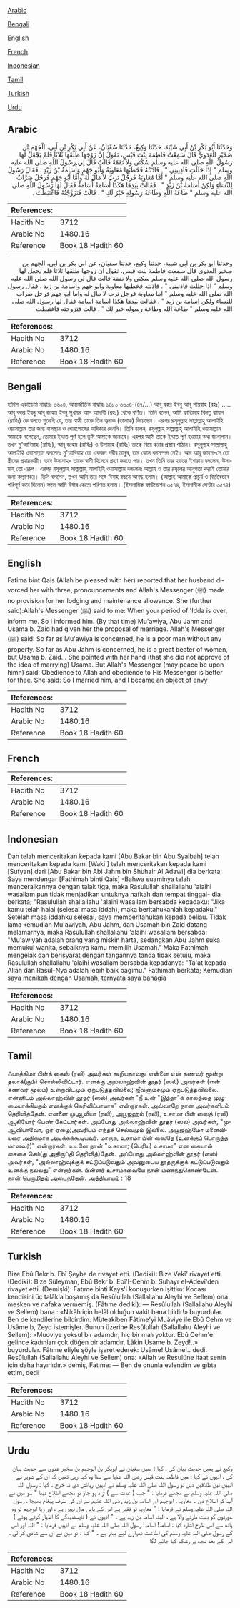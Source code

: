[Arabic](#arabic)

[Bengali](#bengali)

[English](#english)

[French](#french)

[Indonesian](#indonesian)

[Tamil](#tamil)

[Turkish](#turkish)

[Urdu](#urdu)

## Arabic


<div dir="rtl" lang="ar" style={{fontSize:'larger',backgroundColor:'#f8f9fa',padding:20}}>
وَحَدَّثَنَا أَبُو بَكْرِ بْنُ أَبِي شَيْبَةَ، حَدَّثَنَا وَكِيعٌ، حَدَّثَنَا سُفْيَانُ، عَنْ أَبِي بَكْرِ بْنِ أَبِي، الْجَهْمِ بْنِ صُخَيْرٍ الْعَدَوِيِّ قَالَ سَمِعْتُ فَاطِمَةَ بِنْتَ قَيْسٍ، تَقُولُ إِنَّ زَوْجَهَا طَلَّقَهَا ثَلاَثًا فَلَمْ يَجْعَلْ لَهَا رَسُولُ اللَّهِ صلى الله عليه وسلم سُكْنَى وَلاَ نَفَقَةً قَالَتْ قَالَ لِي رَسُولُ اللَّهِ صلى الله عليه وسلم ‏"‏ إِذَا حَلَلْتِ فَآذِنِينِي ‏"‏ ‏.‏ فَآذَنْتُهُ فَخَطَبَهَا مُعَاوِيَةُ وَأَبُو جَهْمٍ وَأُسَامَةُ بْنُ زَيْدٍ ‏.‏ فَقَالَ رَسُولُ اللَّهِ صلى الله عليه وسلم ‏"‏ أَمَّا مُعَاوِيَةُ فَرَجُلٌ تَرِبٌ لاَ مَالَ لَهُ وَأَمَّا أَبُو جَهْمٍ فَرَجُلٌ ضَرَّابٌ لِلنِّسَاءِ وَلَكِنْ أُسَامَةُ بْنُ زَيْدٍ ‏"‏ ‏.‏ فَقَالَتْ بِيَدِهَا هَكَذَا أُسَامَةُ أُسَامَةُ فَقَالَ لَهَا رَسُولُ اللَّهِ صلى الله عليه وسلم ‏"‏ طَاعَةُ اللَّهِ وَطَاعَةُ رَسُولِهِ خَيْرٌ لَكِ ‏"‏ ‏.‏ قَالَتْ فَتَزَوَّجْتُهُ فَاغْتَبَطْتُ ‏.‏
</div>
<div style={{backgroundColor:'#f8f9fa',padding:20, marginBottom: 10}}><table> <thead> <tr> <th>References:</th> <th></th> </tr> </thead> <tbody><tr><td>Hadith No</td><td>3712</td></tr><tr><td>Arabic No</td><td>1480.16</td></tr><tr><td>Reference</td><td>Book 18 Hadith 60</td></tr></tbody></table></div>


<div dir="rtl" lang="ar" style={{fontSize:'larger',backgroundColor:'#f8f9fa',padding:20}}>
وحدثنا ابو بكر بن ابي شيبة، حدثنا وكيع، حدثنا سفيان، عن ابي بكر بن ابي، الجهم بن صخير العدوي قال سمعت فاطمة بنت قيس، تقول ان زوجها طلقها ثلاثا فلم يجعل لها رسول الله صلى الله عليه وسلم سكنى ولا نفقة قالت قال لي رسول الله صلى الله عليه وسلم " اذا حللت فاذنيني " . فاذنته فخطبها معاوية وابو جهم واسامة بن زيد . فقال رسول الله صلى الله عليه وسلم " اما معاوية فرجل ترب لا مال له واما ابو جهم فرجل ضراب للنساء ولكن اسامة بن زيد " . فقالت بيدها هكذا اسامة اسامة فقال لها رسول الله صلى الله عليه وسلم " طاعة الله وطاعة رسوله خير لك " . قالت فتزوجته فاغتبطت
</div>
<div style={{backgroundColor:'#f8f9fa',padding:20, marginBottom: 10}}><table> <thead> <tr> <th>References:</th> <th></th> </tr> </thead> <tbody><tr><td>Hadith No</td><td>3712</td></tr><tr><td>Arabic No</td><td>1480.16</td></tr><tr><td>Reference</td><td>Book 18 Hadith 60</td></tr></tbody></table></div>

## Bengali


<div dir="ltr" lang="bn" style={{fontSize:'larger',backgroundColor:'#f8f9fa',padding:20}}>
হাদিস একাডেমি নাম্বারঃ ৩৬০৪, আন্তর্জাতিক নাম্বারঃ ১৪৮০ ৩৬০৪-(৪৭/...) আবূ বকর ইবনু আবূ শায়বাহ (রহঃ) ..... আবূ বকর ইবনু আবূ জাহম ইবনু সুখায়র আল আদাবী (রহঃ) থেকে বর্ণিত। তিনি বলেন, আমি ফাতিমাহ বিনতু কায়স (রাযিঃ) কে বলতে শুনেছি যে, তার স্বামী তাকে তিন ত্বলাক (তালাক) দিয়েছেন। এরপর রসূলুল্লাহ সাল্লাল্লাহু আলাইহি ওয়াসাল্লাম তার জন্য বাসস্থান ও খোরপোষের অধিকার দেননি। তিনি বলেন, রসূলুল্লাহ সাল্লাল্লাহু আলাইহি ওয়াসাল্লাম আমাকে বলেছেন, তোমার ইদ্দাত পূর্ণ হলে তুমি আমাকে জানাবে। এরপর আমি তাকে ইদ্দাত পূর্ণ হওয়ার কথা জানালাম। তখন মু'আবিয়াহ (রাযিঃ), আবূ জাহম (রাযিঃ) ও উসামাহ (রাযিঃ) তাকে বিয়ে করার প্রস্তাব পাঠান। রসূলুল্লাহ সাল্লাল্লাহু আলাইহি ওয়াসাল্লাম বললেনঃ মু'আবিয়াহ তো একজন গরীব মানুষ, তার কোন ধনসম্পদ নেই। আর আবূ জাহম-সে তো স্ত্রীদের প্রহারকারী। তবে উসামাহ- তাকে স্বামী হিসেবে গ্রহণ করতে পার। তখন তিনি তার হাতের ইশারায় বললেন, উসামাহ্ তো এরূপ। এরপর রসূলুল্লাহ সাল্লাল্লাহু আলাইহি ওয়াসাল্লাম বললেনঃ আল্লাহ ও তার রসূলের আনুগত্য করাই তোমার জন্য কল্যাণকর। তিনি বললেন, তখন আমি তার সঙ্গে বিবাহ বন্ধনে আবদ্ধ হলাম। (আল্লাহ আমাকে প্রাচুর্য ও বিত্তবৈভবে পরিপূর্ণ করে দিলেন) ফলে আমি ঈর্ষার কেন্দ্রে পরিণত হলাম। (ইসলামিক ফাউন্ডেশন ৩৫৭৪, ইসলামীক সেন্টার ৩৫৭৪)
</div>
<div style={{backgroundColor:'#f8f9fa',padding:20, marginBottom: 10}}><table> <thead> <tr> <th>References:</th> <th></th> </tr> </thead> <tbody><tr><td>Hadith No</td><td>3712</td></tr><tr><td>Arabic No</td><td>1480.16</td></tr><tr><td>Reference</td><td>Book 18 Hadith 60</td></tr></tbody></table></div>

## English


<div dir="ltr" lang="en" style={{fontSize:'larger',backgroundColor:'#f8f9fa',padding:20}}>
Fatima bint Qais (Allah be pleased with her) reported that her husband divorced her with three, pronouncements and Allah's Messenger (ﷺ) made no provision for her lodging and maintenance allowance. She (further said):Allah's Messenger (ﷺ) said to me: When your period of 'Idda is over, inform me. So I informed him. (By that time) Mu'awiya, Abu Jahm and Usama b. Zaid had given her the proposal of marriage. Allah's Messenger (ﷺ) said: So far as Mu'awiya is concerned, he is a poor man without any property. So far as Abu Jahm is concerned, he is a great beater of women, but Usama b. Zaid... She pointed with her hand (that she did not approve of the idea of marrying) Usama. But Allah's Messenger (may peace be upon himn) said: Obedience to Allah and obedience to His Messenger is better for thee. She said: So I married him, and I became an object of envy
</div>
<div style={{backgroundColor:'#f8f9fa',padding:20, marginBottom: 10}}><table> <thead> <tr> <th>References:</th> <th></th> </tr> </thead> <tbody><tr><td>Hadith No</td><td>3712</td></tr><tr><td>Arabic No</td><td>1480.16</td></tr><tr><td>Reference</td><td>Book 18 Hadith 60</td></tr></tbody></table></div>

## French


<div dir="ltr" lang="fr" style={{fontSize:'larger',backgroundColor:'#f8f9fa',padding:20}}>

</div>
<div style={{backgroundColor:'#f8f9fa',padding:20, marginBottom: 10}}><table> <thead> <tr> <th>References:</th> <th></th> </tr> </thead> <tbody><tr><td>Hadith No</td><td>3712</td></tr><tr><td>Arabic No</td><td>1480.16</td></tr><tr><td>Reference</td><td>Book 18 Hadith 60</td></tr></tbody></table></div>

## Indonesian


<div dir="ltr" lang="id" style={{fontSize:'larger',backgroundColor:'#f8f9fa',padding:20}}>
Dan telah menceritakan kepada kami [Abu Bakar bin Abu Syaibah] telah menceritakan kepada kami [Waki'] telah menceritakan kepada kami [Sufyan] dari [Abu Bakar bin Abi Jahm bin Shuhair Al Adawi] dia berkata; Saya mendengar [Fathimah binti Qais] -Bahwa suaminya telah menceraikannya dengan talak tiga, maka Rasulullah shallallahu 'alaihi wasallam pun tidak menjadikan untuknya nafkah dan tempat tinggal- dia berkata; "Rasulullah shallallahu 'alaihi wasallam bersabda kepadaku: "Jika kamu telah halal (selesai masa iddah), maka beritahukanlah kepadaku." Setelah masa iddahku selesai, saya memberitahukan kepada beliau. Tidak lama kemudian Mu'awiyah, Abu Jahm, dan Usamah bin Zaid datang melamarnya, maka Rasulullah shallallahu 'alaihi wasallam bersabda: "Mu'awiyah adalah orang yang miskin harta, sedangkan Abu Jahm suka memukul wanita, sebaiknya kamu memilih Usamah." Maka Fathimah mengelak dan berisyarat dengan tangannya tanda tidak setuju, maka Rasulullah shallallahu 'alaihi wasallam bersabda kepadanya: "Ta'at kepada Allah dan Rasul-Nya adalah lebih baik bagimu." Fathimah berkata; Kemudian saya menikah dengan Usamah, ternyata saya bahagia
</div>
<div style={{backgroundColor:'#f8f9fa',padding:20, marginBottom: 10}}><table> <thead> <tr> <th>References:</th> <th></th> </tr> </thead> <tbody><tr><td>Hadith No</td><td>3712</td></tr><tr><td>Arabic No</td><td>1480.16</td></tr><tr><td>Reference</td><td>Book 18 Hadith 60</td></tr></tbody></table></div>

## Tamil


<div dir="ltr" lang="ta" style={{fontSize:'larger',backgroundColor:'#f8f9fa',padding:20}}>
ஃபாத்திமா பின்த் கைஸ் (ரலி) அவர்கள் கூறியதாவது: என்னை என் கணவர் மூன்று தலாக்(கும்) சொல்லிவிட்டார். எனக்கு அல்லாஹ்வின் தூதர் (ஸல்) அவர்கள் (என் கணவர் மூலம்) உறைவிடமும் ஏற்படுத்தவில்லை; ஜீவனாம்சமும் ஏற்படுத்தவில்லை. என்னிடம் அல்லாஹ்வின் தூதர் (ஸல்) அவர்கள் "நீ உன் "இத்தா"க் காலத்தை முழுமையாக்கியதும் எனக்குத் தெரிவிப்பாயாக" என்றார்கள். அவ்வாறே நான் அவர்களிடம் தெரிவித்தேன். என்னை முஆவியா (ரலி), அபூஜஹ்ம் (ரலி), உசாமா பின் ஸைத் (ரலி) ஆகியோர் பெண் கேட்டார்கள். அப்போது அல்லாஹ்வின் தூதர் (ஸல்) அவர்கள், "முஆவியாவோ, ஓர் ஏழை;அவரிடம் எந்தச் செல்வமும் இல்லை. அபூஜஹ்மோ மனைவியரை அதிகமாக அடிக்கக்கூடியவர். மாறாக, உசாமா பின் ஸைதே (உனக்குப் பொருத்த மானவர்)" என்றார்கள். உடனே நான் "உசாமா; (பெரிய) உசாமா" என கையால் சைகை செய்(து அதிருப்தி தெரிவித்)தேன். அப்போது அல்லாஹ்வின் தூதர் (ஸல்) அவர்கள், "அல்லாஹ்வுக்குக் கட்டுப்படுவதும் அவனுடைய தூதருக்குக் கட்டுப்படுவதும் உனக்கு நல்லது" என்றார்கள். பின்னர் உசாமாவையே நான் மணந்துகொண்டேன். நான் பெருமிதம் அடைந்தேன். அத்தியாயம் : 18
</div>
<div style={{backgroundColor:'#f8f9fa',padding:20, marginBottom: 10}}><table> <thead> <tr> <th>References:</th> <th></th> </tr> </thead> <tbody><tr><td>Hadith No</td><td>3712</td></tr><tr><td>Arabic No</td><td>1480.16</td></tr><tr><td>Reference</td><td>Book 18 Hadith 60</td></tr></tbody></table></div>

## Turkish


<div dir="ltr" lang="tr" style={{fontSize:'larger',backgroundColor:'#f8f9fa',padding:20}}>
Bize Ebû Bekr b. Ebî Şeybe de rivayet etti. (Dediki): Bize Vekî' rivayet etti. (Dediki): Bize Süleyman, Ebû Bekr b. Ebî'I-Cehm b. Suhayr el-Adevî'den rivayet etti. (Demişki): Fatıme binti Kays'i konuşurken işittim: Kocası kendisini üç talâkla boşamış da Resûlullah (Sallallahu Aleyhi ve Sellem) ona mesken ve nafaka vermemiş. (Fâtıme dediki): — Resûlullah (Sallallahu Aleyhi ve Sellem) bana : «Nikâh için helâl olduğun vakit bana bildir!» buyurdular. Ben de kendilerine bildirdim. Müteakiben Fâtime'yi Muâviye ile Ebû Cehm ve Usâme b, Zeyd istemişler. Bunun üzerine Resûlullah (Sallallahu Aleyhi ve Sellem): «Muoviye yoksul bir adamdır; hiç bir malı yoktur. Ebû Cehm'e gelince kadınları çok döğen bir adamdır. Lâkin Usame b. Zeyd!..» buyurdular. Fâtıme eliyle şöyle işaret ederek: Usâme! Usâme!.. dedi. Resûlullah (Sallallahu Aleyhi ve Sellem) ona: «Allah ve Resulüne itaat senin için daha hayırlıdır.» demiş, Fatıme: — Ben de onunla evlendim ve gıbta ettim, dedi
</div>
<div style={{backgroundColor:'#f8f9fa',padding:20, marginBottom: 10}}><table> <thead> <tr> <th>References:</th> <th></th> </tr> </thead> <tbody><tr><td>Hadith No</td><td>3712</td></tr><tr><td>Arabic No</td><td>1480.16</td></tr><tr><td>Reference</td><td>Book 18 Hadith 60</td></tr></tbody></table></div>

## Urdu


<div dir="rtl" lang="ur" style={{fontSize:'larger',backgroundColor:'#f8f9fa',padding:20}}>
وکیع نے ہمیں حدیث بیان کی ، کہا : ہمیں سفیان نے ابوبکر بن ابوجہم بن سخیر عدوی سے حدیث بیان کی ، انہوں نے کہا : میں فاطمہ بنت قیس رضی اللہ عنہا سے سنا وہ کہہ رہی تھیں کہ ان کے شوہر نے انہیں تین طلاقیں دیں تو رسول اللہ صلی اللہ علیہ وسلم نے انہیں رہائش دی نہ خرچ ۔ کہا : رسول اللہ صلی اللہ علیہ وسلم نے مجھے فرمایا : " جب ( عدت سے ) آزاد ہو جاؤ تو مجھے اطلاع دینا " سو میں نے آپ کو اطلاع دی ۔ معاویہ ، ابوجہم اور اسامہ بن زید رضی اللہ عنہم نے ان کی طرف پیغام بھیجا ، رسول اللہ صلی اللہ علیہ وسلم نے فرمایا : " معاویہ تو فقیر ہے اس کے پاس مال نہیں ہے ، اور رہا ابوجہم تو وہ عورتوں کو بہت مارنے والا ہے ، البتہ اسامہ بن زید ہے ۔ " انہوں نے ( ناپسندیدگی کا اظہار کرتے ہوئے ) ہاتھ سے اس طرح اشارہ کیا : اسامہ! اسامہ! رسول اللہ صلی اللہ علیہ وسلم نے انہیں فرمایا : " اللہ اور اس کے رسول صلی اللہ علیہ وسلم کی اطاعت تمہارے لیے بہتر ہے ۔ " کہا : تو میں نے ان سے شادی کر لی ، اس کے بعد مجھ پر رشک کیا جانے لگا
</div>
<div style={{backgroundColor:'#f8f9fa',padding:20, marginBottom: 10}}><table> <thead> <tr> <th>References:</th> <th></th> </tr> </thead> <tbody><tr><td>Hadith No</td><td>3712</td></tr><tr><td>Arabic No</td><td>1480.16</td></tr><tr><td>Reference</td><td>Book 18 Hadith 60</td></tr></tbody></table></div>